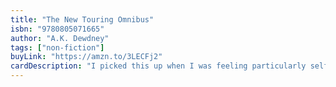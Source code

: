 ```yaml
---
title: "The New Touring Omnibus"
isbn: "9780805071665"
author: "A.K. Dewdney"
tags: ["non-fiction"]
buyLink: "https://amzn.to/3LECFj2"
cardDescription: "I picked this up when I was feeling particularly self-concious about my status as a CS Dropout. I run through the excercises when I have nothing better to do"
---
```

